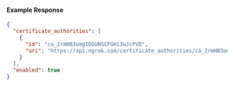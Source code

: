 <!-- Code generated for API Clients. DO NOT EDIT. -->
#### Example Response
```json
{
  "certificate_authorities": [
    {
      "id": "ca_2rmHB3omgIDGUHSCFGHi3wJcPVD",
      "uri": "https://api.ngrok.com/certificate_authorities/ca_2rmHB3omgIDGUHSCFGHi3wJcPVD"
    }
  ],
  "enabled": true
}
